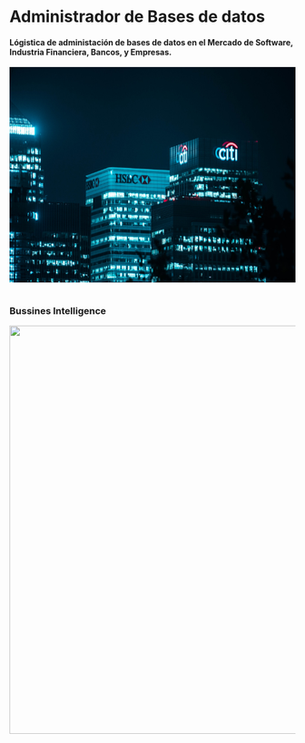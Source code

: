 # Administrador de Bases de datos

#### Lógistica de administación de bases de datos en el Mercado de Software, Industria Financiera, Bancos, y Empresas.

<img align="center" src="https://github.com/CesarM4rtinez/CesarM4rtinez/blob/main/miquel-parera-41J9-JTIP-c-unsplash.jpg?raw=true" width="2920" height="380" />

#
### Bussines Intelligence
<img align="center" src="https://github.com/CesarM4rtinez/CesarM4rtinez-Portafolio-Administrador-de-SQL-Server/blob/main/bi.png?raw=true" width="1920" height="720" />
